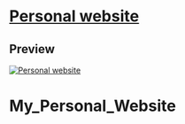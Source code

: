 # [Personal website ](https://shekharpande.co.in)


## Preview

[![Personal website](https://startbootstrap.com/assets/img/templates/freelancer.jpg)](http://shekharpande.co.in)

# My_Personal_Website
